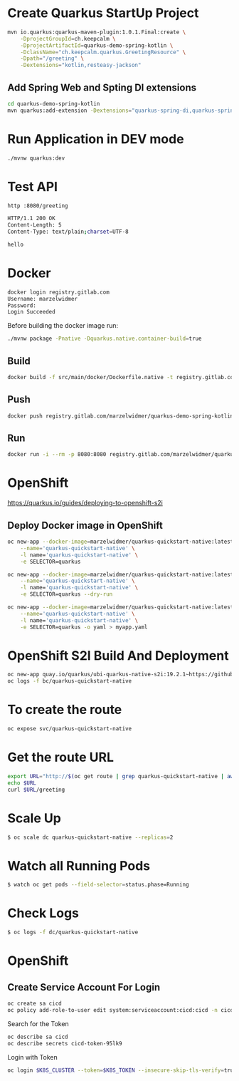 

# Create Quarkus StartUp Project 
```bash
mvn io.quarkus:quarkus-maven-plugin:1.0.1.Final:create \
    -DprojectGroupId=ch.keepcalm \
    -DprojectArtifactId=quarkus-demo-spring-kotlin \
    -DclassName="ch.keepcalm.quarkus.GreetingResource" \
    -Dpath="/greeting" \
    -Dextensions="kotlin,resteasy-jackson"
```

## Add Spring Web and Spting DI extensions
```bash
cd quarkus-demo-spring-kotlin
mvn quarkus:add-extension -Dextensions="quarkus-spring-di,quarkus-spring-web"    
```    


# Run Application in DEV mode
```bash
./mvnw quarkus:dev
```

# Test API
```bash
http :8080/greeting

HTTP/1.1 200 OK
Content-Length: 5
Content-Type: text/plain;charset=UTF-8

hello


```




# Docker
```bash
docker login registry.gitlab.com
Username: marzelwidmer
Password:
Login Succeeded
```

Before building the docker image run:
```bash
./mvnw package -Pnative -Dquarkus.native.container-build=true
```

## Build
```bash
docker build -f src/main/docker/Dockerfile.native -t registry.gitlab.com/marzelwidmer/quarkus-demo-spring-kotlin .
```

## Push
```bash
docker push registry.gitlab.com/marzelwidmer/quarkus-demo-spring-kotlin
```

## Run  
```bash
docker run -i --rm -p 8080:8080 registry.gitlab.com/marzelwidmer/quarkus-demo-spring-kotlin
```





# OpenShift
https://quarkus.io/guides/deploying-to-openshift-s2i

## Deploy Docker image in OpenShift
```bash
oc new-app --docker-image=marzelwidmer/quarkus-quickstart-native:latest \
    --name='quarkus-quickstart-native' \
    -l name='quarkus-quickstart-native' \
    -e SELECTOR=quarkus

oc new-app --docker-image=marzelwidmer/quarkus-quickstart-native:latest \
    --name='quarkus-quickstart-native' \
    -l name='quarkus-quickstart-native' \
    -e SELECTOR=quarkus --dry-run

oc new-app --docker-image=marzelwidmer/quarkus-quickstart-native:latest \
    --name='quarkus-quickstart-native' \
    -l name='quarkus-quickstart-native' \
    -e SELECTOR=quarkus -o yaml > myapp.yaml
```





# OpenShift S2I Build And Deployment
```bash
oc new-app quay.io/quarkus/ubi-quarkus-native-s2i:19.2.1~https://github.com/marzelwidmer/quarkus-demo-spring-kotlin.git --name=quarkus-quickstart-native
oc logs -f bc/quarkus-quickstart-native
```
# To create the route
```bash
oc expose svc/quarkus-quickstart-native
```

# Get the route URL
```bash
export URL="http://$(oc get route | grep quarkus-quickstart-native | awk '{print $2}')"
echo $URL
curl $URL/greeting
```

# Scale Up
```bash
$ oc scale dc quarkus-quickstart-native --replicas=2
```

# Watch all Running Pods
```bash
$ watch oc get pods --field-selector=status.phase=Running
```

# Check Logs
```bash
$ oc logs -f dc/quarkus-quickstart-native
```


# OpenShift 

## Create Service Account For Login
```bash
oc create sa cicd
oc policy add-role-to-user edit system:serviceaccount:cicd:cicd -n cicd
```

Search for the Token 
```bash 
oc describe sa cicd
oc describe secrets cicd-token-95lk9
```

Login with Token
```bash
oc login $K8S_CLUSTER --token=$K8S_TOKEN --insecure-skip-tls-verify=true
```
